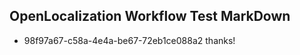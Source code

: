 ## OpenLocalization Workflow Test MarkDown
* 98f97a67-c58a-4e4a-be67-72eb1ce088a2 thanks!

<!--HONumber=Sep16_HO1-->


